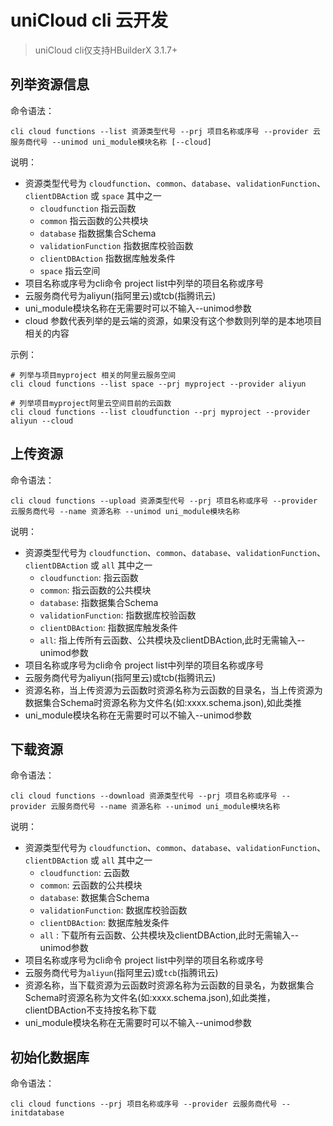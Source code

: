 # uniCloud cli 云开发

> uniCloud cli仅支持HBuilderX 3.1.7+

## 列举资源信息

命令语法：

```shell
cli cloud functions --list 资源类型代号 --prj 项目名称或序号 --provider 云服务商代号 --unimod uni_module模块名称 [--cloud]
```

说明：

- 资源类型代号为 `cloudfunction`、`common`、`database`、`validationFunction`、`clientDBAction` 或 `space` 其中之一
	- `cloudfunction` 指云函数
	- `common` 指云函数的公共模块
	- `database` 指数据集合Schema
	- `validationFunction` 指数据库校验函数
	- `clientDBAction` 指数据库触发条件
	- `space` 指云空间
- 项目名称或序号为cli命令 project list中列举的项目名称或序号
- 云服务商代号为aliyun(指阿里云)或tcb(指腾讯云)
- uni_module模块名称在无需要时可以不输入--unimod参数
- cloud 参数代表列举的是云端的资源，如果没有这个参数则列举的是本地项目相关的内容

示例：

```shell
# 列举与项目myproject 相关的阿里云服务空间
cli cloud functions --list space --prj myproject --provider aliyun

# 列举项目myproject阿里云空间目前的云函数
cli cloud functions --list cloudfunction --prj myproject --provider aliyun --cloud 
```

## 上传资源

命令语法：

```shell
cli cloud functions --upload 资源类型代号 --prj 项目名称或序号 --provider 云服务商代号 --name 资源名称 --unimod uni_module模块名称 
```

说明：

- 资源类型代号为 `cloudfunction`、`common`、`database`、`validationFunction`、`clientDBAction` 或 `all` 其中之一
	- `cloudfunction`: 指云函数
	- `common`: 指云函数的公共模块
	- `database`: 指数据集合Schema
	- `validationFunction`: 指数据库校验函数
	- `clientDBAction`:  指数据库触发条件
	- `all`: 指上传所有云函数、公共模块及clientDBAction,此时无需输入--unimod参数
- 项目名称或序号为cli命令 project list中列举的项目名称或序号
- 云服务商代号为aliyun(指阿里云)或tcb(指腾讯云)
- 资源名称，当上传资源为云函数时资源名称为云函数的目录名，当上传资源为数据集合Schema时资源名称为文件名(如:xxxx.schema.json),如此类推 
- uni_module模块名称在无需要时可以不输入--unimod参数

## 下载资源

命令语法：

```shell
cli cloud functions --download 资源类型代号 --prj 项目名称或序号 --provider 云服务商代号 --name 资源名称 --unimod uni_module模块名称 
```

说明：

- 资源类型代号为 `cloudfunction`、`common`、`database`、`validationFunction`、`clientDBAction` 或 `all` 其中之一
	- `cloudfunction`: 云函数
	- `common`: 云函数的公共模块
	- `database`: 数据集合Schema
	- `validationFunction`: 数据库校验函数
	- `clientDBAction`: 数据库触发条件
	- `all` : 下载所有云函数、公共模块及clientDBAction,此时无需输入--unimod参数
- 项目名称或序号为cli命令 project list中列举的项目名称或序号
- 云服务商代号为`aliyun`(指阿里云)或`tcb`(指腾讯云)
- 资源名称，当下载资源为云函数时资源名称为云函数的目录名，为数据集合Schema时资源名称为文件名(如:xxxx.schema.json),如此类推，clientDBAction不支持按名称下载 
- uni_module模块名称在无需要时可以不输入--unimod参数
	
## 初始化数据库

命令语法：

```shell
cli cloud functions --prj 项目名称或序号 --provider 云服务商代号 --initdatabase
```
